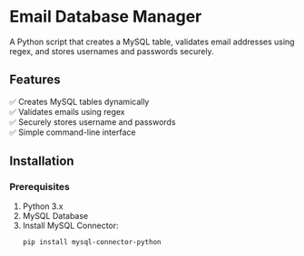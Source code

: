 # Email Database Manager

A Python script that creates a MySQL table, validates email addresses using regex, and stores usernames and passwords securely.

## Features
✅ Creates MySQL tables dynamically  
✅ Validates emails using regex  
✅ Securely stores username and passwords  
✅ Simple command-line interface  

## Installation
### Prerequisites
1. Python 3.x
2. MySQL Database
3. Install MySQL Connector:
   ```bash
   pip install mysql-connector-python

